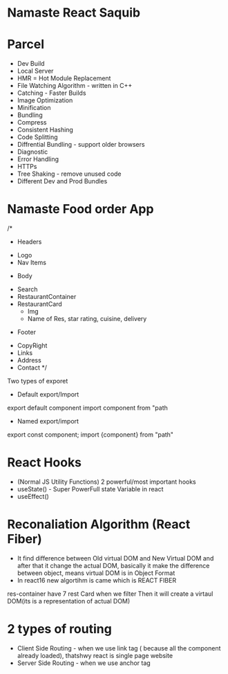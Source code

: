 # Namaste React Saquib

# Parcel
- Dev Build
- Local Server
- HMR = Hot Module Replacement
- File Watching Algorithm - written in C++
- Catching - Faster Builds
- Image Optimization
- Minification
- Bundling
- Compress
- Consistent Hashing
- Code Splitting
- Diffrential Bundling - support older browsers
- Diagnostic
- Error Handling
- HTTPs
- Tree Shaking - remove unused code
- Different Dev and Prod Bundles

# Namaste Food order App

/*
* Headers
 - Logo
 - Nav Items
* Body
 - Search
 - RestaurantContainer
 - RestaurantCard
   - Img
   - Name of Res, star rating, cuisine, delivery
* Footer
 - CopyRight
 - Links
 - Address
 - Contact
*/

Two types of exporet

- Default export/Import

export default component
import component from "path


- Named export/import

export const component;
import {component} from "path"

# React Hooks
- (Normal JS Utility Functions)
2 powerful/most important hooks
- useState() - Super PowerFull state Variable in react
- useEffect()

# Reconaliation Algorithm (React Fiber)
- It find difference between Old virtual DOM and New Virtual DOM and after that it change the actual DOM, basically it make the difference between object, means virtual DOM is in Object Format
- In react16 new algortihm is came which is REACT FIBER

res-container have 7 rest Card when we filter
Then it will create a virtaul DOM(its is a representation of actual DOM)

# 2 types of routing
- Client Side Routing - when we use link tag ( because all the component already loaded), thatshwy react is single page website 
- Server Side Routing - when we use anchor tag